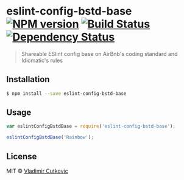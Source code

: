 # eslint-config-bstd-base [![NPM version][npm-image]][npm-url] [![Build Status][travis-image]][travis-url] [![Dependency Status][daviddm-image]][daviddm-url]
> Shareable ESlint config base on AirBnb&#39;s coding standard and Idiomatic&#39;s rules

## Installation

```sh
$ npm install --save eslint-config-bstd-base
```

## Usage

```js
var eslintConfigBstdBase = require('eslint-config-bstd-base');

eslintConfigBstdBase('Rainbow');
```
## License

MIT © [Vladimir Cutkovic](www.bytesimple.com)


[npm-image]: https://badge.fury.io/js/eslint-config-bstd-base.svg
[npm-url]: https://npmjs.org/package/eslint-config-bstd-base
[travis-image]: https://travis-ci.org/cutkovic/eslint-config-bstd-base.svg?branch=master
[travis-url]: https://travis-ci.org/cutkovic/eslint-config-bstd-base
[daviddm-image]: https://david-dm.org/cutkovic/eslint-config-bstd-base.svg?theme=shields.io
[daviddm-url]: https://david-dm.org/cutkovic/eslint-config-bstd-base
